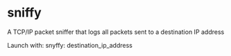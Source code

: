 # sniffy
A TCP/IP packet sniffer that logs all packets sent to a destination IP address

Launch with: snyffy: destination_ip_address
